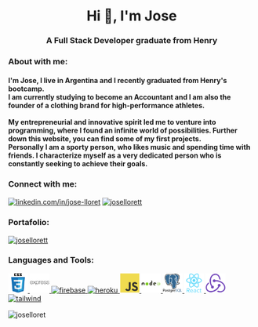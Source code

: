 <h1 align="center">Hi 👋, I'm Jose</h1>
<h3 align="center">A Full Stack Developer graduate from Henry</h3>

<h3 align="left">About with me:</h3>
<h4 align="left">
I'm Jose, I live in Argentina and I recently graduated from Henry's bootcamp. <br/>
							I am currently studying to become an Accountant and I am also the founder of a clothing brand for high-performance athletes.
							<br/>
							<br/>
							My entrepreneurial and innovative spirit led me to venture into programming, where I found an infinite world of possibilities. Further down this website, you can find some of my first projects.
							<br/>Personally I am a sporty person, who likes music and spending time with friends. I characterize myself as a very dedicated person who is constantly seeking to achieve their goals.
</h4>

<h3 align="left">Connect with me:</h3>
<p align="left">
<a href="https://linkedin.com/in/jose-lloret-886278192" target="blank"><img align="center" src="https://raw.githubusercontent.com/rahuldkjain/github-profile-readme-generator/master/src/images/icons/Social/linked-in-alt.svg" alt="linkedin.com/in/jose-lloret" height="30" width="40" /></a>
<a href="https://instagram.com/josellorett" target="blank"><img align="center" src="https://raw.githubusercontent.com/rahuldkjain/github-profile-readme-generator/master/src/images/icons/Social/instagram.svg" alt="josellorett" height="30" width="40" /></a>
</p>

<h3 align="left">Portafolio:</h3>
<p align="left">
<a href="https://portafolio-jose-lloret.netlify.app/" target="blank"><img align="center" src="https://user-images.githubusercontent.com/98347655/186052653-9dcb48ad-6624-45ae-9e22-0b422265e2aa.png" alt="josellorett" height="30" width="40" /></a>
</p>

<h3 align="left">Languages and Tools:</h3>
<p align="left"> <a href="https://www.w3schools.com/css/" target="_blank" rel="noreferrer"> <img src="https://raw.githubusercontent.com/devicons/devicon/master/icons/css3/css3-original-wordmark.svg" alt="css3" width="40" height="40"/> </a> <a href="https://expressjs.com" target="_blank" rel="noreferrer"> <img src="https://raw.githubusercontent.com/devicons/devicon/master/icons/express/express-original-wordmark.svg" alt="express" width="40" height="40"/> </a> <a href="https://firebase.google.com/" target="_blank" rel="noreferrer"> <img src="https://www.vectorlogo.zone/logos/firebase/firebase-icon.svg" alt="firebase" width="40" height="40"/> </a> <a href="https://heroku.com" target="_blank" rel="noreferrer"> <img src="https://www.vectorlogo.zone/logos/heroku/heroku-icon.svg" alt="heroku" width="40" height="40"/> </a> <a href="https://developer.mozilla.org/en-US/docs/Web/JavaScript" target="_blank" rel="noreferrer"> <img src="https://raw.githubusercontent.com/devicons/devicon/master/icons/javascript/javascript-original.svg" alt="javascript" width="40" height="40"/> </a> <a href="https://nodejs.org" target="_blank" rel="noreferrer"> <img src="https://raw.githubusercontent.com/devicons/devicon/master/icons/nodejs/nodejs-original-wordmark.svg" alt="nodejs" width="40" height="40"/> </a> <a href="https://www.postgresql.org" target="_blank" rel="noreferrer"> <img src="https://raw.githubusercontent.com/devicons/devicon/master/icons/postgresql/postgresql-original-wordmark.svg" alt="postgresql" width="40" height="40"/> </a> <a href="https://reactjs.org/" target="_blank" rel="noreferrer"> <img src="https://raw.githubusercontent.com/devicons/devicon/master/icons/react/react-original-wordmark.svg" alt="react" width="40" height="40"/> </a> <a href="https://redux.js.org" target="_blank" rel="noreferrer"> <img src="https://raw.githubusercontent.com/devicons/devicon/master/icons/redux/redux-original.svg" alt="redux" width="40" height="40"/> </a> <a href="https://tailwindcss.com/" target="_blank" rel="noreferrer"> <img src="https://www.vectorlogo.zone/logos/tailwindcss/tailwindcss-icon.svg" alt="tailwind" width="40" height="40"/> </a> </p>

<p><img align="center" src="https://github-readme-stats.vercel.app/api/top-langs?username=joselloret&show_icons=true&locale=en&layout=compact" alt="joselloret" /></p>
